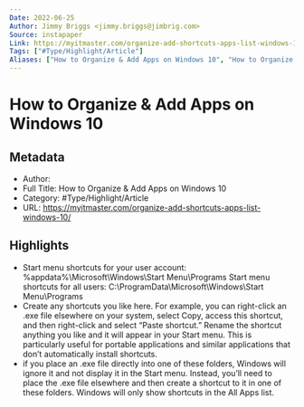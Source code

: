 ```yaml
---
Date: 2022-06-25
Author: Jimmy Briggs <jimmy.briggs@jimbrig.com>
Source: instapaper
Link: https://myitmaster.com/organize-add-shortcuts-apps-list-windows-10/
Tags: ["#Type/Highlight/Article"]
Aliases: ["How to Organize & Add Apps on Windows 10", "How to Organize & Add Apps on Windows 10"]
---
```

# How to Organize & Add Apps on Windows 10

## Metadata
- Author: 
- Full Title: How to Organize & Add Apps on Windows 10
- Category: #Type/Highlight/Article
- URL: https://myitmaster.com/organize-add-shortcuts-apps-list-windows-10/

## Highlights
- Start menu shortcuts for your user account:
  %appdata%\Microsoft\Windows\Start Menu\Programs
  Start menu shortcuts for all users:
  C:\ProgramData\Microsoft\Windows\Start Menu\Programs
- Create any shortcuts you like here. For example, you can right-click an .exe file elsewhere on your system, select Copy, access this shortcut, and then right-click and select “Paste shortcut.” Rename the shortcut anything you like and it will appear in your Start menu.
  This is particularly useful for portable applications and similar applications that don’t automatically install shortcuts.
- if you place an .exe file directly into one of these folders, Windows will ignore it and not display it in the Start menu. Instead, you’ll need to place the .exe file elsewhere and then create a shortcut to it in one of these folders. Windows will only show shortcuts in the All Apps list.

